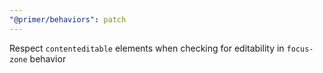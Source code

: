 ```yaml
---
"@primer/behaviors": patch
---
```


Respect `contenteditable` elements when checking for editability in `focus-zone` behavior
